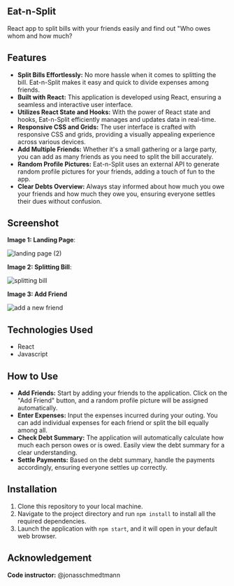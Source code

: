 

## Eat-n-Split

React app to split bills with your friends easily and find out "Who owes whom and how much?

## Features
- **Split Bills Effortlessly:** No more hassle when it comes to splitting the bill. Eat-n-Split makes it easy and quick to divide expenses among friends.
- **Built with React:** This application is developed using React, ensuring a seamless and interactive user interface.
- **Utilizes React State and Hooks:** With the power of React state and hooks, Eat-n-Split efficiently manages and updates data in real-time.
- **Responsive CSS and Grids:** The user interface is crafted with responsive CSS and grids, providing a visually appealing experience across various devices.
- **Add Multiple Friends:** Whether it's a small gathering or a large party, you can add as many friends as you need to split the bill accurately.
- **Random Profile Pictures:** Eat-n-Split uses an external API to generate random profile pictures for your friends, adding a touch of fun to the app.
- **Clear Debts Overview:** Always stay informed about how much you owe your friends and how much they owe you, ensuring everyone settles their dues without confusion.
 
## Screenshot

**Image 1: Landing Page**:

![landing page (2)](https://github.com/user-attachments/assets/94f88714-60a5-44ad-8d71-05f27c35a66b)

**Image 2: Splitting Bill**:

![splitting bill](https://github.com/user-attachments/assets/5780c13c-47df-4076-97d2-c57034862222)

**Image 3: Add Friend**

![add a new friend](https://github.com/user-attachments/assets/e304832b-c379-4d71-872d-9f63a816811d)

## Technologies Used
- React
- Javascript

##  How to Use
- **Add Friends:** Start by adding your friends to the application. Click on the "Add Friend" button, and a random profile picture will be assigned automatically.
- **Enter Expenses:** Input the expenses incurred during your outing. You can add individual expenses for each friend or split the bill equally among all.
- **Check Debt Summary:** The application will automatically calculate how much each person owes or is owed. Easily view the debt summary for a clear understanding.
- **Settle Payments:** Based on the debt summary, handle the payments accordingly, ensuring everyone settles up correctly.

## Installation
1. Clone this repository to your local machine.
2. Navigate to the project directory and run `npm install` to install all the required dependencies.
3. Launch the application with `npm start`, and it will open in your default web browser.

## Acknowledgement

**Code instructor:** @jonasschmedtmann
